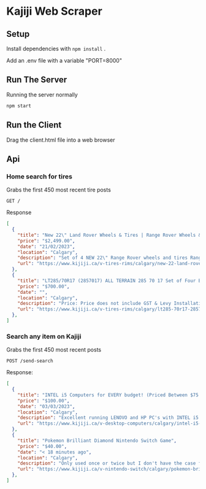 # Kajiji Web Scraper

## Setup

Install dependencies with `npm install` .

Add an .env file with a variable "PORT=8000"  

## Run The Server 

Running the server normally
```sh
npm start
```

## Run the Client

Drag the client.html file into a web browser

## Api

### Home search for tires

Grabs the first 450 most recent tire posts

`GET /`

Response

```json
[
  {
    "title": "New 22\" Land Rover Wheels & Tires | Range Rover Wheels & Tires",
    "price": "$2,499.00",
    "date": "21/02/2023",
    "location": "Calgary",
    "description": "Set of 4 NEW 22\" Range Rover wheels and tires Range Rover Sport wheels and tires Tires 285/35R22 All season Antares R1 tires (same diameter as 275/45R21 and 275/40R22) This 22\" setup is compatible ...",
    "url": "https://www.kijiji.ca/v-tires-rims/calgary/new-22-land-rover-wheels-tires-range-rover-wheels-tires/1651174587"
  },
  {
    "title": "LT285/70R17 (2857017) ALL TERRAIN 285 70 17 Set of Four Brand New for $700.00!!  Calgary, AB",
    "price": "$700.00",
    "date": "",
    "location": "Calgary",
    "description": "Price: Price does not include GST & Levy Installation with extra fees Brand: FIREMAX Pattern: FM501 Load & Speed Index: 121/118S 8PR Business Phone Number: (368) 999-9988 Store Location: # 12, 91 Skyline Cres NE Calgary AB All tires come with 1 year or 50k km warranty and manufacture quality liability insurance.",
    "url": "https://www.kijiji.ca/v-tires-rims/calgary/lt285-70r17-2857017-all-terrain-285-70-17-set-of-four-brand-new-for-700-00-calgary-ab/cas_25227939"
  },
]
```

### Search any item on Kajiji

Grabs the first 450 most recent posts

`POST /send-search`

Response:

```json
[
  {
    "title": "INTEL i5 Computers for EVERY budget! (Priced Between $75 - $500)",
    "price": "$100.00",
    "date": "03/03/2023",
    "location": "Calgary",
    "description": "Excellent running LENOVO and HP PC's with INTEL i5 processors. Choose from 5 different PC's with various upgrade options to fit your computing wants and needs. ALL PC's are CLEAN, fully stress tested ...",
    "url": "https://www.kijiji.ca/v-desktop-computers/calgary/intel-i5-computers-for-every-budget-priced-between-75-500/1651490428"
  },
  {
    "title": "Pokemon Brilliant Diamond Nintendo Switch Game",
    "price": "$40.00",
    "date": "< 18 minutes ago",
    "location": "Calgary",
    "description": "Only used once or twice but I don't have the case for the game anymore.",
    "url": "https://www.kijiji.ca/v-nintendo-switch/calgary/pokemon-brilliant-diamond-nintendo-switch-game/1652628037"
  },
]
```

